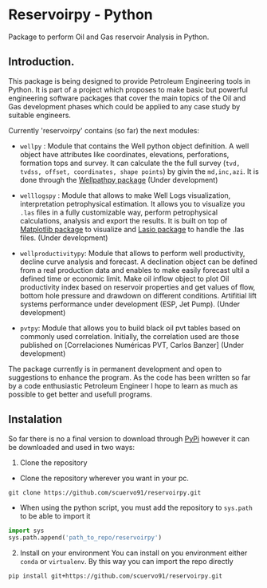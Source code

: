 # Reservoirpy - Python

Package to perform Oil and Gas reservoir Analysis in Python. 

## Introduction.
This package is being designed to provide Petroleum Engineering tools in Python. It is part of a project which proposes to make basic but powerful engineering software packages that cover the main topics of the Oil and Gas development phases which could be applied to any case study by suitable engineers.

Currently 'reservoirpy' contains (so far) the next modules:

* `wellpy` : Module that contains the Well python object definition. A well object have attributes like coordinates, elevations, perforations, formation tops and survey. It can calculate the the full survey (`tvd, tvdss, offset, coordinates, shape points`) by givin the `md,inc,azi`. It is done through the [Wellpathpy package](https://github.com/Zabamund/wellpathpy)
(Under development)

* `welllogspy` : Module that allows to make Well Logs visualization, interpretation petrophysical estimation. It allows you to visualize you `.las` files in a fully customizable way, perform petrophysical calculations, analysis and export the results. It is built on top of [Matplotlib package](https://matplotlib.org/) to visualize and [Lasio package](https://github.com/kinverarity1/lasio) to handle the .las files. (Under development)

* `wellproductivitypy`: Module that allows to perform well productivity, decline curve analysis and forecast. A declination object can be defined from a real production data and enables to make easily forecast ultil a defined time or economic limit. Make oil inflow object to plot Oil productivity index based on reservoir properties and get values of flow, bottom hole pressure and drawdown on different conditions. Artifitial lift systems performance under development (ESP, Jet Pump). (Under development)

* `pvtpy`: Module that allows you to build black oil pvt tables based on commonly used correlation. Initially, the correlation used are those published on [Correlaciones Numéricas PVT, Carlos Banzer] (Under development)

The package currently is in permanent development and open to suggestions to enhance the program.  As the code has been written so far by a code enthusiastic Petroleum Engineer I hope to learn as much as possible to get better and usefull programs.

## Instalation

So far there is no a final version to download through [PyPi](https://pypi.org/) however it can be downloaded and used in two ways:

1. Clone the repository
* Clone the repository wherever you want in your pc.
```
git clone https://github.com/scuervo91/reservoirpy.git
```

* When using the python script, you must add the repository to `sys.path` to be able to import it
```python
import sys
sys.path.append('path_to_repo/reservoirpy')
```

2. Install on your environment 
You can install on you environment either `conda` or `virtualenv`. By this way you can import the repo directly
```
pip install git+https://github.com/scuervo91/reservoirpy.git
```



